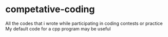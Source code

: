 # competative-coding
All the codes that i wrote while participating in coding contests or practice
My default code for a cpp program may be useful
